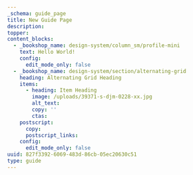 ```yaml
---
_schema: guide_page
title: New Guide Page
description:
topper:
content_blocks:
  - _bookshop_name: design-system/column_sm/profile-mini
    text: Hello World!
    config:
      edit_mode_only: false
  - _bookshop_name: design-system/section/alternating-grid
    heading: Alternating Grid Heading
    items:
      - heading: Item Heading
        image: /uploads/39371-s-djm-0228-xx.jpg
        alt_text:
        copy: ''
        ctas:
    postscript:
      copy:
      postscript_links:
    config:
      edit_mode_only: false
uuid: 827f3392-6069-483d-86cb-05ec20630c51
type: guide
---
```

